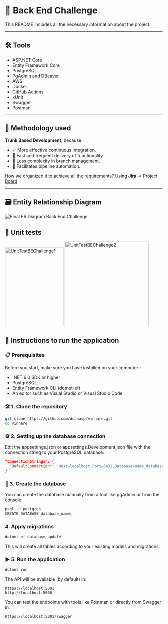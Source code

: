 # 🧠 Back End Challenge
This README includes all the necessary information about the project:
 
 ---
 
## 🛠 Tools
- ASP.NET Core
- Entity Framework Core
- PostgreSQL
- PgAdmin and DBeaver
- AWS
- Docker
- GitHub Actions
- xUnit
- Swagger
- Postman

---

## 🚀 Methodology used
**Trunk Based Development**, because:
- ✅ More effective continuous integration.  
- 🚀 Fast and frequent delivery of functionality.  
- 🔄 Less complexity in branch management.  
- 🤖 Facilitates pipeline automation.

How we organized it to achieve all the requirements?
Using **Jira** → [Project Board](https://vinnare.atlassian.net/jira/software/projects/SCRUM/list?sortBy=duedate&direction=ASC&atlOrigin=eyJpIjoiNzMzOGFiNGE4YzViNDY0ZTg1MGRlZTMyNjFkZDRiZjQiLCJwIjoiaiJ9)

---

## 🗃️ Entity Relationship Diagram
![Final ER Diagram Back End Challenge](https://github.com/user-attachments/assets/5478494d-7edc-4926-90c3-fca2305ad318)
## 🧪 Unit tests
<img width="187" height="250" alt="UnitTestBEChallenge1" src="https://github.com/user-attachments/assets/619a1d59-3ca4-4459-98d7-10de4d287601" />
<img width="269" alt="UnitTestBEChallenge2" src="https://github.com/user-attachments/assets/fdef4bde-2de7-4fdd-9a39-b00222a7a48e" />


## 🧰 Instructions to run the application
### 📋 Prerequisites
Before you start, make sure you have installed on your computer :
- .NET 6.0 SDK or higher
- PostgreSQL
- Entity Framework CLI (dotnet-ef)
- An editor such as Visual Studio or Visual Studio Code
### 🛠️ 1. Clone the repository
```bash
git clone https://github.com/dcanasp/vinnare.git
cd vinnare
```
### ⚙️ 2. Setting up the database connection
Edit the appsettings.json or appsettings.Development.json file with the connection string to your PostgreSQL database:
```json
"ConnectionStrings": {
  "DefaultConnection": "Host=localhost;Port=5432;Database=name_database;Username=user;Password=password"
}
```
### 🧱 3. Create the database 
You can create the database manually from a tool like pgAdmin or from the console:
```bash
psql -U postgres
CREATE DATABASE database_name;
```
### 4. Apply migrations
```bash
dotnet ef database update
```
This will create all tables according to your existing models and migrations.
### ▶️ 5. Run the application
```bash
dotnet run
```
The API will be available (by default) in:
```console
https://localhost:5001
http://localhost:5000
```
You can test the endpoints with tools like Postman or directly from Swagger in:
```console
https://localhost:5001/swagger
```
